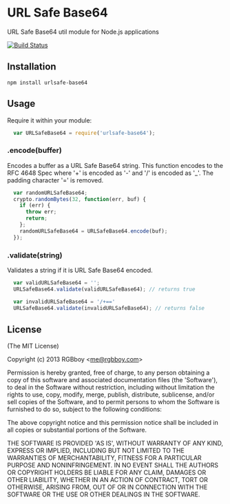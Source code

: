# URL Safe Base64

URL Safe Base64 util module for Node.js applications

[![Build Status](https://secure.travis-ci.org/RGBboy/urlsafe-base64.png)](http://travis-ci.org/RGBboy/urlsafe-base64)

## Installation

    npm install urlsafe-base64

## Usage

Require it within your module:

``` javascript
  var URLSafeBase64 = require('urlsafe-base64');
```

### .encode(buffer)

Encodes a buffer as a URL Safe Base64 string. This function encodes to 
the RFC 4648 Spec where '+' is encoded as '-' and '/' is encoded as '_'. 
The padding character '=' is removed.

``` javascript
  var randomURLSafeBase64;
  crypto.randomBytes(32, function(err, buf) {
    if (err) {
      throw err;
      return;
    };
    randomURLSafeBase64 = URLSafeBase64.encode(buf);
  });
```

### .validate(string)

Validates a string if it is URL Safe Base64 encoded.

``` javascript
  var validURLSafeBase64 = '';
  URLSafeBase64.validate(validURLSafeBase64); // returns true

  var invalidURLSafeBase64 = '/+=='
  URLSafeBase64.validate(invalidURLSafeBase64); // returns false
```

## License 

(The MIT License)

Copyright (c) 2013 RGBboy &lt;me@rgbboy.com&gt;

Permission is hereby granted, free of charge, to any person obtaining
a copy of this software and associated documentation files (the
'Software'), to deal in the Software without restriction, including
without limitation the rights to use, copy, modify, merge, publish,
distribute, sublicense, and/or sell copies of the Software, and to
permit persons to whom the Software is furnished to do so, subject to
the following conditions:

The above copyright notice and this permission notice shall be
included in all copies or substantial portions of the Software.

THE SOFTWARE IS PROVIDED 'AS IS', WITHOUT WARRANTY OF ANY KIND,
EXPRESS OR IMPLIED, INCLUDING BUT NOT LIMITED TO THE WARRANTIES OF
MERCHANTABILITY, FITNESS FOR A PARTICULAR PURPOSE AND NONINFRINGEMENT.
IN NO EVENT SHALL THE AUTHORS OR COPYRIGHT HOLDERS BE LIABLE FOR ANY
CLAIM, DAMAGES OR OTHER LIABILITY, WHETHER IN AN ACTION OF CONTRACT,
TORT OR OTHERWISE, ARISING FROM, OUT OF OR IN CONNECTION WITH THE
SOFTWARE OR THE USE OR OTHER DEALINGS IN THE SOFTWARE.
